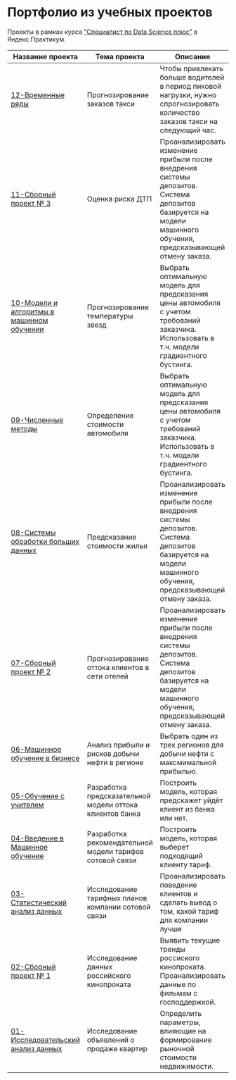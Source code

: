 # Портфолио из учебных проектов

Проекты в рамках курса ["Специалист по Data Science плюс"][1] в Яндекс.Практикум.  
  
| Название проекта | Тема проекта | Описание | Инструменты |
| --- | --- | --- | --- |
| [12-Временные ряды](https://github.com/WhiteNivis/praktikum/tree/main/12-Временные%20ряды) | Прогнозирование заказов такси | Чтобы привлекать больше водителей в период пиковой нагрузки, нужно спрогнозировать количество заказов такси на следующий час.  | pandas, seaborn, matplotlib, sklearn, catboost, statsmodels, shap | 
| [11-Сборный проект № 3](https://github.com/WhiteNivis/praktikum/tree/main/11-Сборный%20проект%20№%203) | Оценка риска ДТП | Проанализировать изменение прибыли после внедрения системы депозитов. Система депозитов базируется на модели машинного обучения, предсказывающей отмену заказа. | pandas, seaborn, matplotlib, sklearn, EDA, catboost, sqlalchemy, shap | 
| [10-Модели и алгоритмы в машинном обучении](https://github.com/WhiteNivis/praktikum/tree/main/10-Модели%20и%20алгоритмы%20в%20машинном%20обучении) | Прогнозирование температуры звезд | Выбрать оптимальную модель для предсказания цены автомобиля с учетом требований заказчика. Использовать в т.ч. модели градиентного бустинга. | pandas, sklearn, seaborn, matplotlib, EDA, torch, skorch |  
| [09-Численные методы](https://github.com/WhiteNivis/praktikum/tree/main/09-Численные%20методы) | Определение стоимости автомобиля | Выбрать оптимальную модель для предсказания цены автомобиля с учетом требований заказчика. Использовать в т.ч. модели градиентного бустинга. | pandas, sklearn, catboost, lightgbm, seaborn, matplotlib, EDA |  
| [08-Системы обработки больших данных](https://github.com/WhiteNivis/praktikum/tree/main/08-Системы%20обработки%20больших%20данных) | Предсказание стоимости жилья | Проанализировать изменение прибыли после внедрения системы депозитов. Система депозитов базируется на модели машинного обучения, предсказывающей отмену заказа. | pandas, seaborn, matplotlib, pyspark | 
| [07-Сборный проект № 2](https://github.com/WhiteNivis/praktikum/tree/main/07-Сборный%20проект%20№%202) | Прогнозирование оттока клиентов в сети отелей | Проанализировать изменение прибыли после внедрения системы депозитов. Система депозитов базируется на модели машинного обучения, предсказывающей отмену заказа. | pandas, seaborn, matplotlib, sklearn, EDA | 
| [06-Машинное обучение в бизнесе](https://github.com/WhiteNivis/praktikum/tree/main/06-Машинное%20обучение%20в%20бизнесе) | Анализ прибыли и рисков добычи нефти в регионе | Выбрать один из трех регионов для добычи нефти с максмимальной прибылью. | pandas, seaborn, matplotlib, sklearn |    
| [05-Обучение с учителем](https://github.com/WhiteNivis/praktikum/tree/main/05-Обучение%20с%20учителем) | Разработка предсказательной модели оттока клиентов банка | Построить модель, которая предскажет уйдёт клиент из банка или нет.  | pandas, seaborn, matplotlib, sklearn, EDA) | 
| [04-Введение в Машинное обучение](https://github.com/WhiteNivis/praktikum/tree/main/04-Введение%20в%20Машинное%20обучение) | Разработка рекомендательной модели тарифов сотовой связи | Построить модель, которая выберет подходящий клиенту тариф. | pandas, seaborn, matplotlib, sklearn, EDA |    
| [03-Статистический анализ данных](https://github.com/WhiteNivis/praktikum/tree/main/03-Статистический%20анализ%20данных) | Исследование тарифных планов  компании сотовой связи | Проанализировать поведение клиентов и сделать вывод о том, какой тариф для компании лучше | pandas, numpy, matplotlib, seaborn, scipy |   
| [02-Сборный проект № 1](https://github.com/WhiteNivis/praktikum/tree/main/02-Сборный%20проект%20№%201) | Исследование данных российского кинопроката | Выявить текущие тренды россиского кинопроката. Проанализировать данные по фильмам с господдержкой. | pandas, matplotlib |   
| [01-Исследовательский анализ данных](https://github.com/WhiteNivis/praktikum/tree/main/01-Исследовательский%20анализ%20данных) | Исследование объявлений о продаже квартир | Определить параметры, влияющие на формирование рыночной стоимости недвижимости. | pandas, numpy, matplotlib |  

[1]:https://practicum.yandex.ru/profile/data-scientist-plus/
